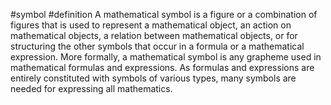 #symbol #definition 
A mathematical symbol is a figure or a combination of figures that is used to represent a mathematical object, an action on mathematical objects, a relation between mathematical objects, or for structuring the other symbols that occur in a formula or a mathematical expression. More formally, a mathematical symbol is any grapheme used in mathematical formulas and expressions. As formulas and expressions are entirely constituted with symbols of various types, many symbols are needed for expressing all mathematics.
